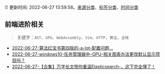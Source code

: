 :alarm_clock: 更新时间: 2022-06-27 13:59:58。[来源分类](../README.md)、[标签分类](../TAGS.md)、[时间分类](../TIMELINE.md)

## 前端进阶相关


> 关键字：`AST`、`GPU`、`WebAssembly`、`Vim`、`HTTP`、`算法`、`全栈`



- [2022-06-27-算法红宝书第四版的-a-lot-配置问题...](https://www.v2ex.com/t/862537) 
- [2022-06-27-windows10-任务管理器中-GPU-相关图表办法更改默认显示项目吗？](https://www.v2ex.com/t/862527) 
- [2022-06-27-【合集】万字长文带你重温Elasticsearch-，这下完全懂了！](https://toutiao.io/k/etl9ji2) 